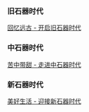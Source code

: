 ### 旧石器时代

[回忆远古 - 开启旧石器时代](https://github.com/bxxfighting/big-talk-jenkins/tree/master/%E6%97%A7%E7%9F%B3%E5%99%A8%E6%97%B6%E4%BB%A3)  

### 中石器时代
[苦中带甜 - 走进中石器时代](https://github.com/bxxfighting/big-talk-jenkins/tree/master/%E4%B8%AD%E7%9F%B3%E5%99%A8%E6%97%B6%E4%BB%A3)  

### 新石器时代
[美好生活 - 迎接新石器时代](https://github.com/bxxfighting/big-talk-jenkins/tree/master/%E6%96%B0%E7%9F%B3%E5%99%A8%E6%97%B6%E4%BB%A3)  
